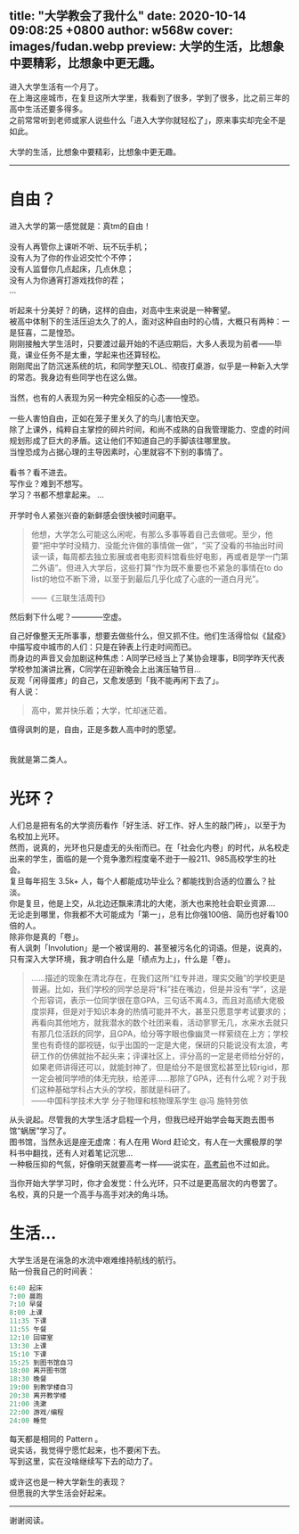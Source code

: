 title: "大学教会了我什么"
date: 2020-10-14 09:08:25 +0800
author: w568w
cover: images/fudan.webp
preview: 大学的生活，比想象中要精彩，比想象中更无趣。
---
进入大学生活有一个月了。  
在上海这座城市，在复旦这所大学里，我看到了很多，学到了很多，比之前三年的高中生活还要多得多。    
之前常常听到老师或家人说些什么「进入大学你就轻松了」，原来事实却完全不是如此。  
</br>
大学的生活，比想象中要精彩，比想象中更无趣。

---
# 自由？
进入大学的第一感觉就是：真tm的自由！   
</br> 
没有人再管你上课听不听、玩不玩手机；  
没有人为了你的作业迟交忙个不停；  
没有人监督你几点起床，几点休息；  
没有人为你通宵打游戏找你的茬；  
...  
</br> 
听起来十分美好？的确，这样的自由，对高中生来说是一种奢望。  
被高中体制下的生活压迫太久了的人，面对这种自由时的心情，大概只有两种：一是狂喜，二是惶恐。  
刚刚接触大学生活时，只要渡过最开始的不适应期后，大多人表现为前者——毕竟，课业任务不是太重，学起来也还算轻松。  
刚刚爬出了防沉迷系统的坑，和同学整天LOL、彻夜打桌游，似乎是一种新入大学的常态。我身边有些同学也在这么做。  
</br> 
当然，也有的人表现为另一种完全相反的心态——惶恐。  
</br> 
一些人害怕自由，正如在笼子里关久了的鸟儿害怕天空。  
除了上课外，纯粹自主掌控的碎片时间，和尚不成熟的自我管理能力、空虚的时间规划形成了巨大的矛盾。这让他们不知道自己的手脚该往哪里放。  
当惶恐成为占据心理的主导因素时，心里就容不下别的事情了。  
</br> 
看书？看不进去。  
写作业？难到不想写。  
学习？书都不想拿起来。
...  
</br> 
开学时令人紧张兴奋的新鲜感会很快被时间磨平。  

> 他想，大学怎么可能这么闲呢，有那么多事等着自己去做呢。至少，他要“把中学时没精力、没能允许做的事情做一做”，“买了没看的书抽出时间读一读，每周都去独立影展或者电影资料馆看些好电影，再或者是学一门第二外语”。但进入大学后，这些打算“作为既不重要也不紧急的事情在to do list的地位不断下滑，以至于到最后几乎化成了心底的一道白月光”。  
>   
> ——《三联生活周刊》

然后剩下什么呢？————空虚。  
  
自己好像整天无所事事，想要去做些什么，但又抓不住。他们生活得恰似《鼠疫》中描写疫中城市的人们：只是在钟表上行走时间而已。  
而身边的声音又会加剧这种焦虑：A同学已经当上了某协会理事，B同学昨天代表学校参加演讲比赛，C同学在迎新晚会上出演压轴节目...  
反观「闲得蛋疼」的自己，又愈发感到「我不能再闲下去了」。  
有人说：

> 高中，累并快乐着；大学，忙却迷茫着。

值得讽刺的是，自由，正是多数人高中时的愿望。  
  </br> </br> 
我就是第二类人。

# 光环？ 
人们总是把有名的大学资历看作「好生活、好工作、好人生的敲门砖」，以至于为名校加上光环。  
然而，说真的，光环也只是虚无的头衔而已。在「社会化内卷」的时代，从名校走出来的学生，面临的是一个竞争激烈程度毫不逊于一般211、985高校学生的社会。  
复旦每年招生 3.5k+ 人，每个人都能成功毕业么？都能找到合适的位置么？扯淡。  
你是复旦，他是上交，从北边还飘来清北的大佬，浙大也来抢社会职业资源....  
无论走到哪里，你我都不大可能成为「第一」，总有比你强100倍、简历也好看100倍的人。  
除非你是真的「卷」。  
有人讽刺「Involution」是一个被误用的、甚至被污名化的词语。但是，说真的，只有深入大学环境，我才明白什么是「绩点为上」，什么是「卷」。  

> ......描述的现象在清北存在，在我们这所“红专并进，理实交融”的学校更是普遍。比如，我们学校的同学总是将“科”挂在嘴边，但是并没有“学”，这是个形容词，表示一位同学很在意GPA，三句话不离4.3，而且对高绩大佬极度崇拜，但是对于知识本身的热情可能并不大，甚至只愿意学考试要求的；再看向其他地方，就我潜水的数个社团来看，活动寥寥无几，水来水去就只有那几位活跃的同学，且GPA，给分等字眼也像幽灵一样萦绕在上方；学校里也有奇怪的鄙视链，似乎出国的一定是大佬，保研的只能说没有太浪，考研工作的仿佛就抬不起头来；评课社区上，评分高的一定是老师给分好的，如果老师讲得还可以，就能封神了，但是给分不是很宽松甚至比较rigid，那一定会被同学喷的体无完肤，给差评......那除了GPA，还有什么呢？对于我们这种基础学科占大头的学校，那就是科研了。  
> ——中国科学技术大学 分子物理和核物理系学生 @冯 施特劳依

从头说起。尽管我的大学生活才启程一个月，但我已经开始学会每天跑去图书馆“蜗居”学习了。  
图书馆，当然永远是座无虚席：有人在用 Word 赶论文，有人在一大摞极厚的学科书中翻找，还有人对着笔记沉思...  
一种极压抑的气氛，好像明天就要高考一样——说实在，[高考前](/before-ncee.html)也不过如此。  
  
当你开始大学学习时，你才会发觉：什么光环，只不过是更高层次的内卷罢了。  
名校，真的只是一个高手与高手对决的角斗场。

# 生活...
大学生活是在湍急的水流中艰难维持航线的航行。  
贴一份我自己的时间表：

```python
6:40 起床
7:00 晨跑
7:10 早餐
8:00 上课
11:35 下课
11:55 午餐
12:10 回寝室
13:30 上课
15:10 下课
15:25 到图书馆自习
18:00 离开图书馆
18:30 晚餐
19:00 到教学楼自习
20:30 离开教学楼
21:00 洗漱
22:00 游戏/编程
24:00 睡觉
```

每天都是相同的 Pattern 。  
说实话，我觉得宁愿忙起来，也不要闲下去。  
写到这里，实在没啥继续写下去的动力了。  
  </br>
或许这也是一种大学新生的表现？  
但愿我的大学生活会好起来。

---

谢谢阅读。